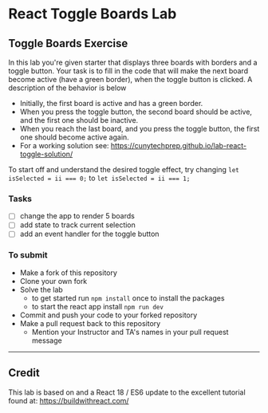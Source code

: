 # React Toggle Boards Lab

## Toggle Boards Exercise

In this lab you're given starter that displays three boards with borders and a toggle button. Your task is to fill in the code that will make the next board become active (have a green border), when the toggle button is clicked. A description of the behavior is below

- Initially, the first board is active and has a green border.
- When you press the toggle button, the second board should be active, and the first one should be inactive.
- When you reach the last board, and you press the toggle button, the first one should become active again.
- For a working solution see: https://cunytechprep.github.io/lab-react-toggle-solution/

To start off and understand the desired toggle effect, try changing `let isSelected = ii === 0;` to `let isSelected = ii === 1;`

### Tasks

- [ ] change the app to render 5 boards
- [ ] add state to track current selection
- [ ] add an event handler for the toggle button

### To submit

- Make a fork of this repository
- Clone your own fork
- Solve the lab
  - to get started run `npm install` once to install the packages
  - to start the react app install `npm run dev`
- Commit and push your code to your forked repository
- Make a pull request back to this repository
  - Mention your Instructor and TA's names in your pull request message

---

## Credit

This lab is based on and a React 18 / ES6 update to the excellent tutorial found at: https://buildwithreact.com/
